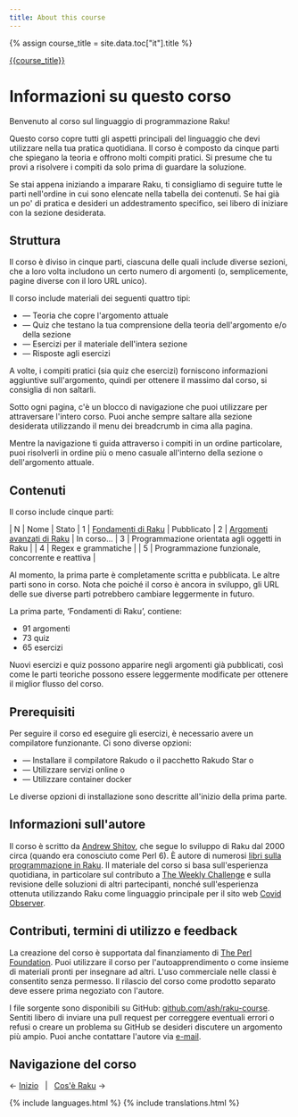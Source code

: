 ```yaml
---
title: About this course
---
```


{% assign course_title = site.data.toc["it"].title %}

[{{course_title}}](/it/)

# Informazioni su questo corso

Benvenuto al corso sul linguaggio di programmazione Raku!

Questo corso copre tutti gli aspetti principali del linguaggio che devi utilizzare nella tua pratica quotidiana. Il corso è composto da cinque parti che spiegano la teoria e offrono molti compiti pratici. Si presume che tu provi a risolvere i compiti da solo prima di guardare la soluzione.

Se stai appena iniziando a imparare Raku, ti consigliamo di seguire tutte le parti nell'ordine in cui sono elencate nella tabella dei contenuti. Se hai già un po' di pratica e desideri un addestramento specifico, sei libero di iniziare con la sezione desiderata.

## Struttura

Il corso è diviso in cinque parti, ciascuna delle quali include diverse sezioni, che a loro volta includono un certo numero di argomenti (o, semplicemente, pagine diverse con il loro URL unico).

Il corso include materiali dei seguenti quattro tipi:

* — Teoria che copre l'argomento attuale
* — Quiz che testano la tua comprensione della teoria dell'argomento e/o della sezione
* — Esercizi per il materiale dell'intera sezione
* — Risposte agli esercizi

A volte, i compiti pratici (sia quiz che esercizi) forniscono informazioni aggiuntive sull'argomento, quindi per ottenere il massimo dal corso, si consiglia di non saltarli.

Sotto ogni pagina, c'è un blocco di navigazione che puoi utilizzare per attraversare l'intero corso. Puoi anche sempre saltare alla sezione desiderata utilizzando il menu dei breadcrumb in cima alla pagina.

Mentre la navigazione ti guida attraverso i compiti in un ordine particolare, puoi risolverli in ordine più o meno casuale all'interno della sezione o dell'argomento attuale.

## Contenuti

Il corso include cinque parti:

| N | Nome | Stato
| 1 | [Fondamenti di Raku](/it/essentials) | Pubblicato
| 2 | [Argomenti avanzati di Raku](/it/advanced) | In corso<span id="ProgressBar">...</span>
| 3 | Programmazione orientata agli oggetti in Raku | 
| 4 | Regex e grammatiche | 
| 5 | Programmazione funzionale, concorrente e reattiva | 

<script>
    let ProgressBar = document.getElementById('ProgressBar');
    let current_progress = 0;
    setInterval(function() {
        current_progress++;
        current_progress %= 6;

        let bar = '';
        for (let c = 0; c < current_progress; c++) {
            bar += ',';
        }
        bar += '...';
        for (let c = current_progress; c < 6; c++) {
            bar += ',';
        }
        
        bar = bar.substr(3, 3);
        bar = bar.replace(/,/g, '<span style="color: lightgray">.</span>');
        ProgressBar.innerHTML = bar;
    }, 200);
</script>

Al momento, la prima parte è completamente scritta e pubblicata. Le altre parti sono in corso. Nota che poiché il corso è ancora in sviluppo, gli URL delle sue diverse parti potrebbero cambiare leggermente in futuro.

La prima parte, ‘Fondamenti di Raku’, contiene:

- 91 argomenti
- 73 quiz
- 65 esercizi

Nuovi esercizi e quiz possono apparire negli argomenti già pubblicati, così come le parti teoriche possono essere leggermente modificate per ottenere il miglior flusso del corso.

## Prerequisiti

Per seguire il corso ed eseguire gli esercizi, è necessario avere un compilatore funzionante. Ci sono diverse opzioni:

* — Installare il compilatore Rakudo o il pacchetto Rakudo Star o
* — Utilizzare servizi online o
* — Utilizzare container docker

Le diverse opzioni di installazione sono descritte all'inizio della prima parte.

## Informazioni sull'autore

Il corso è scritto da [Andrew Shitov](https://andrewshitov.com), che segue lo sviluppo di Raku dal 2000 circa (quando era conosciuto come Perl 6). È autore di numerosi [libri sulla programmazione in Raku](https://andrewshitov.com/books). Il materiale del corso si basa sull'esperienza quotidiana, in particolare sul contributo a [The Weekly Challenge](https://perlweeklychallenge.org) e sulla revisione delle soluzioni di altri partecipanti, nonché sull'esperienza ottenuta utilizzando Raku come linguaggio principale per il sito web [Covid Observer](https://covid.observer).

## Contributi, termini di utilizzo e feedback

La creazione del corso è supportata dal finanziamento di [The Perl Foundation](https://www.perlfoundation.org). Puoi utilizzare il corso per l'autoapprendimento o come insieme di materiali pronti per insegnare ad altri. L'uso commerciale nelle classi è consentito senza permesso. Il rilascio del corso come prodotto separato deve essere prima negoziato con l'autore.

I file sorgente sono disponibili su GitHub: [github.com/ash/raku-course](https://github.com/ash/raku-course). Sentiti libero di inviare una pull request per correggere eventuali errori o refusi o creare un problema su GitHub se desideri discutere un argomento più ampio. Puoi anche contattare l'autore via [e-mail](mailto:andy@shitov.ru).

## Navigazione del corso

← [Inizio](/it/) 
&nbsp;&nbsp;|&nbsp;&nbsp;
[Cos'è Raku](/it/essentials/what-is-raku) →

{% include languages.html %}
{% include translations.html %}
